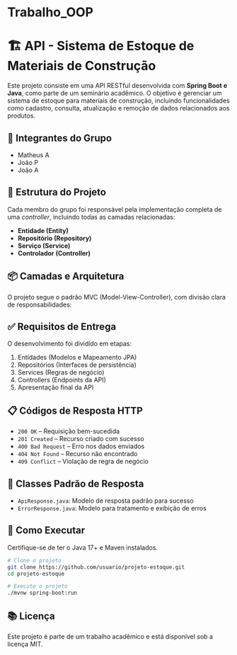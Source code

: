 ﻿# Trabalho_OOP

 # 🏗️ API - Sistema de Estoque de Materiais de Construção

Este projeto consiste em uma API RESTful desenvolvida com **Spring Boot e Java**, como parte de um seminário acadêmico. O objetivo é gerenciar um sistema de estoque para materiais de construção, incluindo funcionalidades como cadastro, consulta, atualização e remoção de dados relacionados aos produtos.

## 👥 Integrantes do Grupo

- Matheus A
- João P
- João A

## 📌 Estrutura do Projeto

Cada membro do grupo foi responsável pela implementação completa de uma *controller*, incluindo todas as camadas relacionadas:

- **Entidade (Entity)**
- **Repositório (Repository)**
- **Serviço (Service)**
- **Controlador (Controller)**

## 📦 Camadas e Arquitetura

O projeto segue o padrão MVC (Model-View-Controller), com divisão clara de responsabilidades:


## ✅ Requisitos de Entrega

O desenvolvimento foi dividido em etapas:

1. Entidades (Modelos e Mapeamento JPA)
2. Repositórios (Interfaces de persistência)
3. Services (Regras de negócio)
4. Controllers (Endpoints da API)
5. Apresentação final da API

## 📋 Códigos de Resposta HTTP

- `200 OK` – Requisição bem-sucedida
- `201 Created` – Recurso criado com sucesso
- `400 Bad Request` – Erro nos dados enviados
- `404 Not Found` – Recurso não encontrado
- `409 Conflict` – Violação de regra de negócio

## 📄 Classes Padrão de Resposta

- `ApiResponse.java`: Modelo de resposta padrão para sucesso
- `ErrorResponse.java`: Modelo para tratamento e exibição de erros

## 🚀 Como Executar

Certifique-se de ter o Java 17+ e Maven instalados.

```bash
# Clone o projeto
git clone https://github.com/usuario/projeto-estoque.git
cd projeto-estoque

# Execute o projeto
./mvnw spring-boot:run
```
## 📚 Licença
Este projeto é parte de um trabalho acadêmico e está disponível sob a licença MIT.
